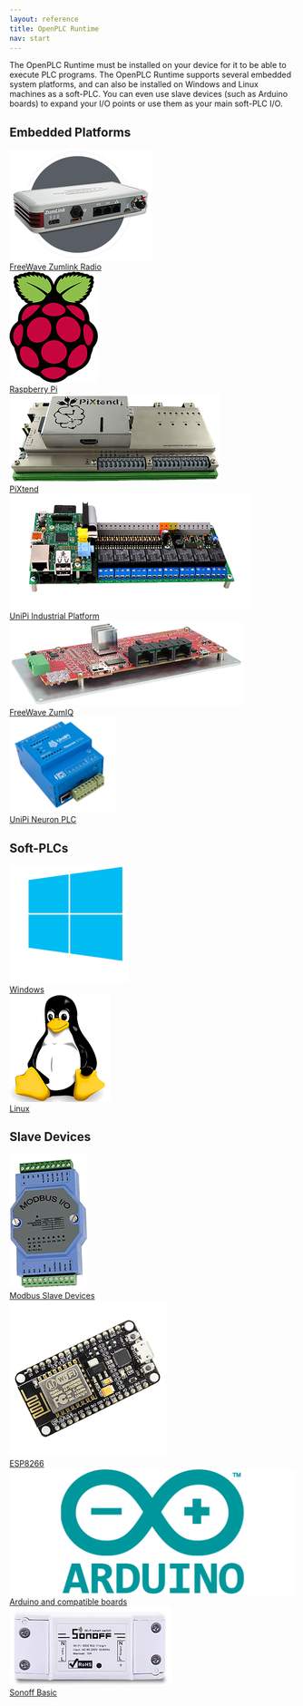 ```yaml
---
layout: reference
title: OpenPLC Runtime
nav: start 
---
```


The OpenPLC Runtime must be installed on your device for it to be able to
execute PLC programs. The OpenPLC Runtime supports several embedded system
platforms, and can also be installed on Windows and Linux machines as a
soft-PLC. You can even use slave devices (such as Arduino boards) to expand
your I/O points or use them as your main soft-PLC I/O.

## Embedded Platforms

<div class="image-links">
    <div class="row">
        <div class="four columns">
            <a href="http://www.freewave.com/products/zumlink-900-series/">
                <img src="freewave-zumlink-radio.webp" alt=""/>
                <div class="image-label">FreeWave Zumlink Radio</div>
            </a>
        </div>
        <div class="four columns">
            <a href="raspberry-pi">
                <img src="raspberry-pi.webp" alt=""/>
                <div class="image-label">Raspberry Pi</div>
            </a>
        </div>
        <div class="four columns">
            <a href="pixtend">
                <img src="pixtend.webp" alt=""/>
                <div class="image-label">PiXtend</div>
            </a>
        </div>
    </div>
</div>

<div class="image-links">
    <div class="row">
        <div class="four columns">
            <a href="unipi">
                <img src="unipi-industrial-platform.webp" alt=""/>
                <div class="image-label">UniPi Industrial Platform</div>
            </a>
        </div>
        <div class="four columns">
            <a href="https://www.freewave.com/products/zumiq-edge-computer/">
                <img src="freewave-zumiq.webp" alt=""/>
                <div class="image-label">FreeWave ZumIQ</div>
            </a>
        </div>
        <div class="four columns">
            <a href="unipi-neuron">
                <img src="unipi-neuron-plc.webp" alt=""/>
                <div class="image-label">UniPi Neuron PLC</div>
            </a>
        </div>
    </div>
</div>

## Soft-PLCs

<div class="image-links">
    <div class="row">
        <div class="four columns">
            <a href="windows">
                <img src="windows.webp" alt=""/>
                <div class="image-label">Windows</div>
            </a>
        </div>
        <div class="four columns">
            <a href="linux">
                <img src="linux.webp" alt=""/>
                <div class="image-label">Linux</div>
            </a>
        </div>
        <div class="four columns">
        </div>
    </div>
</div>

## Slave Devices

<div class="image-links">
    <div class="row">
        <div class="four columns">
            <a href="modbus-slaves">
                <img src="modbus-slave-devices.webp" alt=""/>
                <div class="image-label">Modbus Slave Devices</div>
            </a>
        </div>
        <div class="four columns">
            <a href="esp8266">
                <img src="esp8266.webp" alt=""/>
                <div class="image-label">ESP8266</div>
            </a>
        </div>
        <div class="four columns">
            <a href="arduino">
                <img src="arduino.webp" alt=""/>
                <div class="image-label">Arduino and compatible boards</div>
            </a>
        </div>
    </div>
</div>

<div class="image-links">
    <div class="row">
        <div class="four columns">
            <a href="sonoff-basic">
                <img src="sonoff-basic.webp" alt=""/>
                <div class="image-label">Sonoff Basic</div>
            </a>
        </div>
    </div>
</div>
